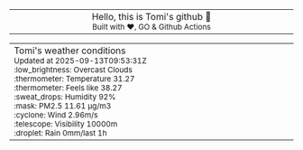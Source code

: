 
<div align="center">
<table>
<tbody>
<td align="center">
<img width="2000" height="0"><br>
Hello, this is Tomi's github 👋<br>
<sup>Built with ❤️, GO & Github Actions</sup><br>
<img width="2000" height="0">
</td>
</tbody>
</table>
</div>
<table>
<tbody>
<td align="left">
<img width="2000" height="0"><br>
Tomi's weather conditions<br>
<sup>Updated at 2025-09-13T09:53:31Z</sup><br>
<sup>:low_brightness: Overcast Clouds</sup><br>
<sup>:thermometer: Temperature 31.27 </sup><br>
<sup>:thermometer: Feels like 38.27</sup><br>
<sup>:sweat_drops: Humidity 92%</sup><br>
<sup>:mask: PM2.5 11.61 μg/m3</sup><br>
<sup>:cyclone: Wind 2.96m/s </sup><br>
<sup>:telescope: Visibility 10000m </sup><br>
<sup>:droplet: Rain 0mm/last 1h </sup><br>
<img width="2000" height="0">
</td>
<td align="left">
<img width="2000" height="0"><br>
<br>
<img width="2000" height="0">
</td>
</tbody>
</table>
</div>
    